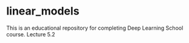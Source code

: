 # linear_models
This is an educational repository for completing Deep Learning School course. Lecture 5.2
